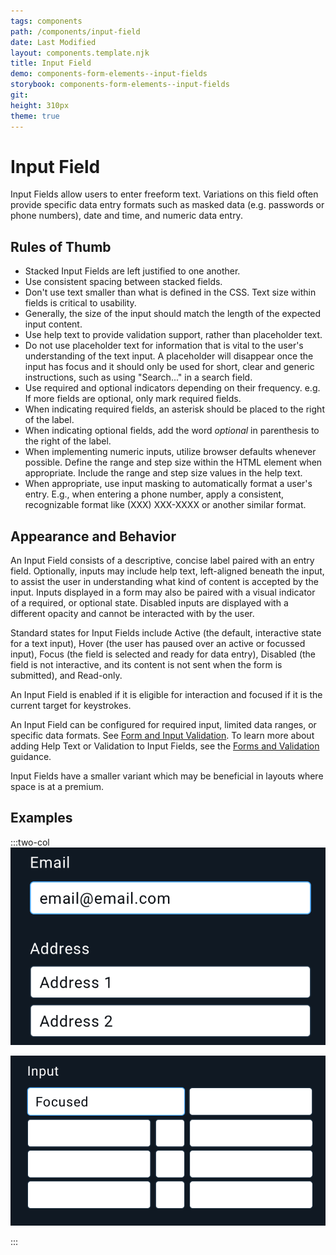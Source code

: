```yaml
---
tags: components
path: /components/input-field
date: Last Modified
layout: components.template.njk
title: Input Field
demo: components-form-elements--input-fields
storybook: components-form-elements--input-fields
git:
height: 310px
theme: true
---
```


# Input Field


Input Fields allow users to enter freeform text. Variations on this field often provide specific data entry formats such as masked data (e.g. passwords or phone numbers), date and time, and numeric data entry.


## Rules of Thumb

- Stacked Input Fields are left justified to one another.
- Use consistent spacing between stacked fields.
- Don't use text smaller than what is defined in the CSS. Text size within fields is critical to usability.
- Generally, the size of the input should match the length of the expected input content.
- Use help text to provide validation support, rather than placeholder text.
- Do not use placeholder text for information that is vital to the user's understanding of the text input. A placeholder will disappear once the input has focus and it should only be used for short, clear and generic instructions, such as using "Search..." in a search field.
- Use required and optional indicators depending on their frequency. e.g. If more fields are optional, only mark required fields.
- When indicating required fields, an asterisk should be placed to the right of the label.
- When indicating optional fields, add the word _optional_ in parenthesis to the right of the label.
- When implementing numeric inputs, utilize browser defaults whenever possible. Define the range and step size within the HTML element when appropriate. Include the range and step size values in the help text.
- When appropriate, use input masking to automatically format a user's entry. E.g., when entering a phone number, apply a consistent, recognizable format like (XXX) XXX-XXXX or another similar format.

## Appearance and Behavior
An Input Field consists of a descriptive, concise label paired with an entry field. Optionally, inputs may include help text, left-aligned beneath the input, to assist the user in understanding what kind of content is accepted by the input. Inputs displayed in a form may also be paired with a visual indicator of a required, or optional state. Disabled inputs are displayed with a different opacity and cannot be interacted with by the user.

Standard states for Input Fields include Active (the default, interactive state for a text input), Hover (the user has paused over an active or focussed input), Focus (the field is selected and ready for data entry), Disabled (the field is not interactive, and its content is not sent when the form is submitted), and Read-only.

An Input Field is enabled if it is eligible for interaction and focused if it is the current target for keystrokes.

An Input Field can be configured for required input, limited data ranges, or specific data formats. See [Form and Input Validation](/patterns/forms-and-validation). To learn more about adding Help Text or Validation to Input Fields, see the [Forms and Validation](/patterns/forms-and-validation) guidance. 

Input Fields have a smaller variant which may be beneficial in layouts where space is at a premium.

## Examples

:::two-col
![Do: Design a well organized form with logical, clearly labeled groupings.](/img/components/input-fields-do-1.png "Do: Design a well organized form with logical, clearly labeled groupings.")

![Don’t: Design a long form without labels, splits, or groupings.](/img/components/input-fields-dont-1.png "Don’t: Design a long form without labels, splits, or groupings.")

:::
